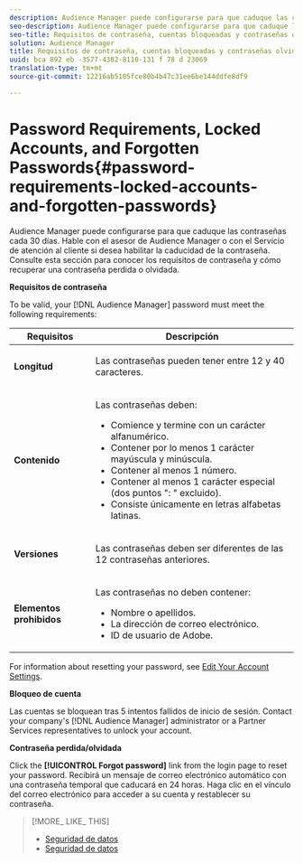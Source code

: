 ```yaml
---
description: Audience Manager puede configurarse para que caduque las contraseñas cada 30 días. Hable con el asesor de Audience Manager o con el Servicio de atención al cliente si desea habilitar la caducidad de la contraseña. Consulte esta sección para conocer los requisitos de contraseña y cómo recuperar una contraseña perdida o olvidada.
seo-description: Audience Manager puede configurarse para que caduque las contraseñas cada 30 días. Hable con el asesor de Audience Manager o con el Servicio de atención al cliente si desea habilitar la caducidad de la contraseña. Consulte esta sección para conocer los requisitos de contraseña y cómo recuperar una contraseña perdida o olvidada.
seo-title: Requisitos de contraseña, cuentas bloqueadas y contraseñas olvidadas
solution: Audience Manager
title: Requisitos de contraseña, cuentas bloqueadas y contraseñas olvidadas
uuid: bca 892 eb -3577-4382-8110-131 f 78 d 23069
translation-type: tm+mt
source-git-commit: 12216ab5105fce80b4b47c31ee6be144ddfe8df9

---
```



# Password Requirements, Locked Accounts, and Forgotten Passwords{#password-requirements-locked-accounts-and-forgotten-passwords}

Audience Manager puede configurarse para que caduque las contraseñas cada 30 días. Hable con el asesor de Audience Manager o con el Servicio de atención al cliente si desea habilitar la caducidad de la contraseña. Consulte esta sección para conocer los requisitos de contraseña y cómo recuperar una contraseña perdida o olvidada.

<!-- 

c_password_requirements.xml

 -->

**Requisitos de contraseña**

To be valid, your [!DNL Audience Manager] password must meet the following requirements:

<table id="table_9B79E9F634664F6B995649E3158CCF20"> 
 <thead> 
  <tr> 
   <th colname="col1" class="entry"> Requisitos </th> 
   <th colname="col2" class="entry"> Descripción </th> 
  </tr> 
 </thead>
 <tbody> 
  <tr> 
   <td colname="col1"> <p> <b>Longitud</b> </p> </td> 
   <td colname="col2"> <p>Las contraseñas pueden tener entre 12 y 40 caracteres. </p> </td> 
  </tr> 
  <tr> 
   <td colname="col1"> <p> <b>Contenido</b> </p> </td> 
   <td colname="col2"> <p>Las contraseñas deben: </p> <p> 
     <ul id="ul_70F64B9DE90E463098DFA8AB8349CF0B"> 
      <li id="li_2FBA66E47F4A4E1BB01DE3722821E100">Comience y termine con un carácter alfanumérico. </li> 
      <li id="li_1390D4C9A48944B68B891EE6CB734BBC">Contener por lo menos 1 carácter mayúscula y minúscula. </li> 
      <li id="li_B75B64A005804262BAAF0F1901D63358">Contener al menos 1 número. </li> 
      <li id="li_28452022AF4743B8B159187BBD10890A">Contener al menos 1 carácter especial (dos puntos ": " excluido). </li> 
      <li id="li_C02B931ABAB84FFE9B87AEBAEDF34EF3">Consiste únicamente en letras alfabetas latinas. </li> 
     </ul> </p> </td> 
  </tr> 
  <tr> 
   <td colname="col1"> <p> <b>Versiones</b> </p> </td> 
   <td colname="col2"> <p> Las contraseñas deben ser diferentes de las 12 contraseñas anteriores. </p> </td> 
  </tr> 
  <tr> 
   <td colname="col1"> <p> <b>Elementos prohibidos</b> </p> </td> 
   <td colname="col2"> <p> Las contraseñas no deben contener: </p> <p> 
     <ul id="ul_08DE186AF56E401B933256E69279847A"> 
      <li id="li_CC854F7F86484774A76CCF927E1400B4">Nombre o apellidos. </li> 
      <li id="li_74ACCF3DE717473B8AB9B1720DD891E7">La dirección de correo electrónico. </li> 
      <li id="li_09C1F699BF6843ACAB4E68D2F57461AB"><span class="keyword"> ID</span> de usuario de Adobe. </li> 
     </ul> </p> </td> 
  </tr> 
 </tbody> 
</table>

For information about resetting your password, see [Edit Your Account Settings](../features/administration/edit-account-settings.md).

**Bloqueo de cuenta**

Las cuentas se bloquean tras 5 intentos fallidos de inicio de sesión. Contact your company's [!DNL Audience Manager] administrator or a Partner Services representatives to unlock your account.

**Contraseña perdida/olvidada**

Click the **[!UICONTROL Forgot password]** link from the login page to reset your password. Recibirá un mensaje de correo electrónico automático con una contraseña temporal que caducará en 24 horas. Haga clic en el vínculo del correo electrónico para acceder a su cuenta y restablecer su contraseña.

>[!MORE_ LIKE_ THIS]
>
>* [Seguridad de datos](../overview/data-security-and-privacy/data-security.md)
>* [Seguridad de datos](../overview/data-security-and-privacy/data-privacy.md)

